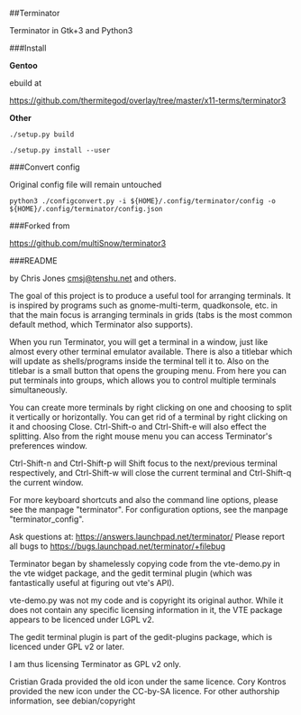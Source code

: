 ##Terminator

Terminator in Gtk+3 and Python3

###Install

__Gentoo__

ebuild at

https://github.com/thermitegod/overlay/tree/master/x11-terms/terminator3

__Other__

```
./setup.py build
```

```
./setup.py install --user
```

###Convert config

Original config file will remain untouched

```
python3 ./configconvert.py -i ${HOME}/.config/terminator/config -o ${HOME}/.config/terminator/config.json
```

###Forked from

https://github.com/multiSnow/terminator3

###README

by Chris Jones <cmsj@tenshu.net> and others.

The goal of this project is to produce a useful tool for arranging terminals.
It is inspired by programs such as gnome-multi-term, quadkonsole, etc. in that
the main focus is arranging terminals in grids (tabs is the most common default
method, which Terminator also supports).

When you run Terminator, you will get a terminal in a window, just like almost
every other terminal emulator available. There is also a titlebar which will
update as shells/programs inside the terminal tell it to. Also on the titlebar
is a small button that opens the grouping menu. From here you can put terminals
into groups, which allows you to control multiple terminals simultaneously.

You can create more terminals by right clicking on one and choosing to split
it vertically or horizontally. You can get rid of a terminal by right
clicking on it and choosing Close. Ctrl-Shift-o and Ctrl-Shift-e will also
effect the splitting.
Also from the right mouse menu you can access Terminator's preferences window.

Ctrl-Shift-n and Ctrl-Shift-p will Shift focus to the next/previous terminal
respectively, and Ctrl-Shift-w will close the current terminal and
Ctrl-Shift-q the current window.

For more keyboard shortcuts and also the command line options, please see the
manpage "terminator". For configuration options, see the manpage
"terminator_config".

Ask questions at: https://answers.launchpad.net/terminator/
Please report all bugs to https://bugs.launchpad.net/terminator/+filebug

Terminator began by shamelessly copying code from the vte-demo.py in the vte
widget package, and the gedit terminal plugin (which was fantastically
useful at figuring out vte's API).

vte-demo.py was not my code and is copyright its original author. While it
does not contain any specific licensing information in it, the VTE package
appears to be licenced under LGPL v2.

The gedit terminal plugin is part of the gedit-plugins package, which is
licenced under GPL v2 or later.

I am thus licensing Terminator as GPL v2 only.

Cristian Grada provided the old icon under the same licence.
Cory Kontros provided the new icon under the CC-by-SA licence.
For other authorship information, see debian/copyright
